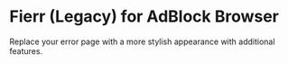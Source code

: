 # Fierr (Legacy) for AdBlock Browser
Replace your error page with a more stylish appearance with additional features.
